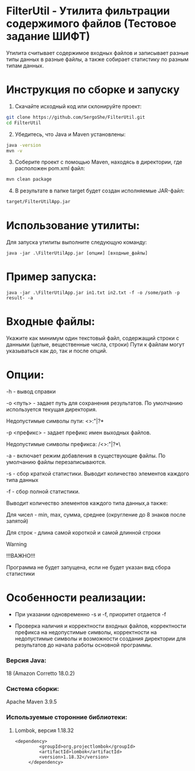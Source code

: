 # FilterUtil - Утилита фильтрации содержимого файлов (Тестовое задание ШИФТ)

Утилита считывает содержимое входных файлов и записывает разные типы данных в разные файлы, а также собирает статистику по разным типам данных.


# Инструкция по сборке и запуску

1. Скачайте исходный код или склонируйте проект:
   
``` bash
git clone https://github.com/SergoShe/FilterUtil.git
cd FilterUtil
```
2. Убедитесь, что Java и Maven установлены:

``` bash
java -version
mvn -v
```

3. Соберите проект с помощью Maven, находясь в директории, где расположен pom.xml файл:

```bash
mvn clean package
```

4. В результате в папке target будет создан исполняемые JAR-файл:

```bash
target/FilterUtilApp.jar
```

# Использование утилиты:

Для запуска утилиты выполните следующую команду:

```
java -jar .\FilterUtilApp.jar [опции] [входные_файлы]
```

 # Пример запуска:
```
java -jar .\FilterUtilApp.jar in1.txt in2.txt -f -o /some/path -p result- -a
```
# Входные файлы:

Укажите как минимум один текстовый файл, содержащий строки с данными (целые, вещественные числа, строки)
Пути к файлам могут указываться как до, так и после опций.

# Опции:

  -h              - вывод справки
  
  -o <путь>       - задает путь для сохранения результатов.
  По умолчанию используется текущая директория.
  
  Недопустимые символы пути: <>:"|?*
  
  -p <префикс>    - задает префикс имен выходных файлов.
  
  Недопустимые символы префикса: /<>:"|?*\
  
  -a              - включает режим добавления в существующие файлы.
  По умолчанию файлы перезаписываются.
  
  -s              - сбор краткой статистики.
  Выводит количество элементов каждого типа данных
  
  -f              - сбор полной статистики.
  
  Выводит количество элементов каждого типа данных,а также:
  
  Для чисел - min, max, сумма, среднее (округление до 8 знаков после запятой)
  
  Для строк - длина самой короткой и самой длинной строки
  
  >[!WARNING]
  >!!!ВАЖНО!!!
  >
  >Программа не будет запущена, если не будет указан вид сбора статистики


# Особенности реализации:

- При указании одновременно -s и -f, приоритет отдается -f

- Проверка наличия и корректности входных файлов, корректности префикса на недопустимые символы, корректности на недопустимые символы и возможности создания директории для результатов до начала работы основной программы.

### Версия Java: 
18 (Amazon Corretto 18.0.2) 
### Система сборки: 
Apache Maven 3.9.5
### Используемые сторонние библиотеки:
1. Lombok, версия 1.18.32
   
   ```
   <dependency>
            <groupId>org.projectlombok</groupId>
            <artifactId>lombok</artifactId>
            <version>1.18.32</version>
        </dependency>
   ```
